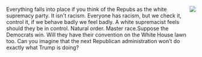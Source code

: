 <img src="http://scripting.com/images/2020/08/09/gary.png" border="0" align="right">Everything falls into place if you think of the Repubs as the white supremacy party. It isn't racism. Everyone has racism, but we check it, control it, if we behave badly we feel badly. A white supremacist feels should they be in control. Natural order. Master race.Suppose the Democrats win. Will they have their convention on the White House lawn too. Can you imagine that the next Republican administration won’t do exactly what Trump is doing? 
